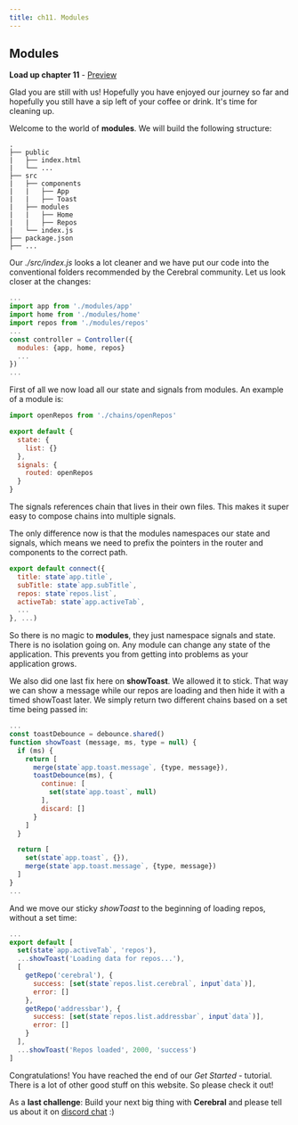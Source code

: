 ```yaml
---
title: ch11. Modules
---
```


## Modules

**Load up chapter 11** - [Preview](11)

Glad you are still with us! Hopefully you have enjoyed our journey so far and hopefully you still have a sip left of your coffee or drink. It's time for cleaning up.

Welcome to the world of **modules**. We will build the following structure:

```
.
├── public
|	├── index.html
|	└── ...
├── src
|	├── components
|	|	├── App
|	|	├── Toast
|	├── modules
|	|	├── Home
|	|	├── Repos
|	└── index.js
├── package.json
├── ...
```

Our *./src/index.js* looks a lot cleaner and we have put our code into the conventional folders recommended by the Cerebral community. Let us look closer at the changes:

```js
...
import app from './modules/app'
import home from './modules/home'
import repos from './modules/repos'
...
const controller = Controller({
  modules: {app, home, repos}
  ...
})
...
```

First of all we now load all our state and signals from modules. An example of a module is:

```js
import openRepos from './chains/openRepos'

export default {
  state: {
    list: {}
  },
  signals: {
    routed: openRepos
  }
}
```

The signals references chain that lives in their own files. This makes it super easy to compose chains into multiple signals.

The only difference now is that the modules namespaces our state and signals, which means we need to prefix the pointers in the router and components to the correct path.

```js
export default connect({
  title: state`app.title`,
  subTitle: state`app.subTitle`,
  repos: state`repos.list`,
  activeTab: state`app.activeTab`,
  ...
}, ...)
```

So there is no magic to **modules**, they just namespace signals and state. There is no isolation going on. Any module can change any state of the application. This prevents you from getting into problems as your application grows.

We also did one last fix here on **showToast**. We allowed it to stick. That way we can show a message while our repos are loading and then hide it with a timed showToast later. We simply return two different chains based on a set time being passed in:

```js
...
const toastDebounce = debounce.shared()
function showToast (message, ms, type = null) {
  if (ms) {
    return [
      merge(state`app.toast.message`, {type, message}),
      toastDebounce(ms), {
        continue: [
          set(state`app.toast`, null)
        ],
        discard: []
      }
    ]
  }

  return [
    set(state`app.toast`, {}),
    merge(state`app.toast.message`, {type, message})
  ]
}
...
```

And we move our sticky *showToast* to the beginning of loading repos, without a set time:

```js
...
export default [
  set(state`app.activeTab`, 'repos'),
  ...showToast('Loading data for repos...'),
  [
    getRepo('cerebral'), {
      success: [set(state`repos.list.cerebral`, input`data`)],
      error: []
    },
    getRepo('addressbar'), {
      success: [set(state`repos.list.addressbar`, input`data`)],
      error: []
    }
  ],
  ...showToast('Repos loaded', 2000, 'success')
]
```

Congratulations! You have reached the end of our *Get Started* - tutorial.
There is a lot of other good stuff on this website. So please check it out!

As a **last challenge**: Build your next big thing with **Cerebral** and please tell us about it on [discord chat](https://discord.gg/0kIweV4bd2bwwsvH) :)
